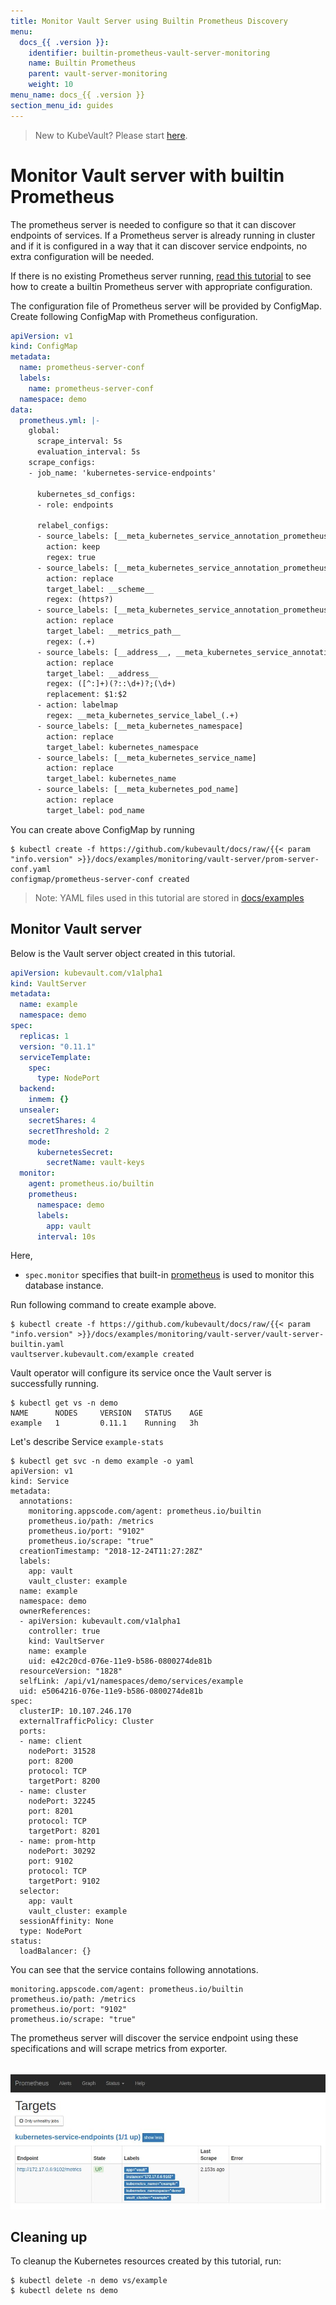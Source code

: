 ```yaml
---
title: Monitor Vault Server using Builtin Prometheus Discovery
menu:
  docs_{{ .version }}:
    identifier: builtin-prometheus-vault-server-monitoring
    name: Builtin Prometheus
    parent: vault-server-monitoring
    weight: 10
menu_name: docs_{{ .version }}
section_menu_id: guides
---
```


> New to KubeVault? Please start [here](/docs/concepts/README.md).

# Monitor Vault server with builtin Prometheus

The prometheus server is needed to configure so that it can discover endpoints of services. If a Prometheus server is already running in cluster and if it is configured in a way that it can discover service endpoints, no extra configuration will be needed.

If there is no existing Prometheus server running, [read this tutorial](https://github.com/appscode/third-party-tools/tree/master/monitoring/prometheus/builtin/README.md) to see how to create a builtin Prometheus server with appropriate configuration.

The configuration file of Prometheus server will be provided by ConfigMap. Create following ConfigMap with Prometheus configuration.

```yaml
apiVersion: v1
kind: ConfigMap
metadata:
  name: prometheus-server-conf
  labels:
    name: prometheus-server-conf
  namespace: demo
data:
  prometheus.yml: |-
    global:
      scrape_interval: 5s
      evaluation_interval: 5s
    scrape_configs:
    - job_name: 'kubernetes-service-endpoints'

      kubernetes_sd_configs:
      - role: endpoints

      relabel_configs:
      - source_labels: [__meta_kubernetes_service_annotation_prometheus_io_scrape]
        action: keep
        regex: true
      - source_labels: [__meta_kubernetes_service_annotation_prometheus_io_scheme]
        action: replace
        target_label: __scheme__
        regex: (https?)
      - source_labels: [__meta_kubernetes_service_annotation_prometheus_io_path]
        action: replace
        target_label: __metrics_path__
        regex: (.+)
      - source_labels: [__address__, __meta_kubernetes_service_annotation_prometheus_io_port]
        action: replace
        target_label: __address__
        regex: ([^:]+)(?::\d+)?;(\d+)
        replacement: $1:$2
      - action: labelmap
        regex: __meta_kubernetes_service_label_(.+)
      - source_labels: [__meta_kubernetes_namespace]
        action: replace
        target_label: kubernetes_namespace
      - source_labels: [__meta_kubernetes_service_name]
        action: replace
        target_label: kubernetes_name
      - source_labels: [__meta_kubernetes_pod_name]
        action: replace
        target_label: pod_name
```

You can create above ConfigMap by running

```console
$ kubectl create -f https://github.com/kubevault/docs/raw/{{< param "info.version" >}}/docs/examples/monitoring/vault-server/prom-server-conf.yaml
configmap/prometheus-server-conf created
```

> Note: YAML files used in this tutorial are stored in [docs/examples](/docs/examples)

## Monitor Vault server

Below is the Vault server object created in this tutorial.

```yaml
apiVersion: kubevault.com/v1alpha1
kind: VaultServer
metadata:
  name: example
  namespace: demo
spec:
  replicas: 1
  version: "0.11.1"
  serviceTemplate:
    spec:
      type: NodePort
  backend:
    inmem: {}
  unsealer:
    secretShares: 4
    secretThreshold: 2
    mode:
      kubernetesSecret:
        secretName: vault-keys
  monitor:
    agent: prometheus.io/builtin
    prometheus:
      namespace: demo
      labels:
        app: vault
      interval: 10s

```

Here,

- `spec.monitor` specifies that built-in [prometheus](https://github.com/prometheus/prometheus) is used to monitor this database instance.

Run following command to create example above.

```console
$ kubectl create -f https://github.com/kubevault/docs/raw/{{< param "info.version" >}}/docs/examples/monitoring/vault-server/vault-server-builtin.yaml
vaultserver.kubevault.com/example created
```

Vault operator will configure its service once the Vault server is successfully running.

```console
$ kubectl get vs -n demo
NAME      NODES     VERSION   STATUS    AGE
example   1         0.11.1    Running   3h
```

Let's describe Service `example-stats`

```console
$ kubectl get svc -n demo example -o yaml
apiVersion: v1
kind: Service
metadata:
  annotations:
    monitoring.appscode.com/agent: prometheus.io/builtin
    prometheus.io/path: /metrics
    prometheus.io/port: "9102"
    prometheus.io/scrape: "true"
  creationTimestamp: "2018-12-24T11:27:28Z"
  labels:
    app: vault
    vault_cluster: example
  name: example
  namespace: demo
  ownerReferences:
  - apiVersion: kubevault.com/v1alpha1
    controller: true
    kind: VaultServer
    name: example
    uid: e42c20cd-076e-11e9-b586-0800274de81b
  resourceVersion: "1828"
  selfLink: /api/v1/namespaces/demo/services/example
  uid: e5064216-076e-11e9-b586-0800274de81b
spec:
  clusterIP: 10.107.246.170
  externalTrafficPolicy: Cluster
  ports:
  - name: client
    nodePort: 31528
    port: 8200
    protocol: TCP
    targetPort: 8200
  - name: cluster
    nodePort: 32245
    port: 8201
    protocol: TCP
    targetPort: 8201
  - name: prom-http
    nodePort: 30292
    port: 9102
    protocol: TCP
    targetPort: 9102
  selector:
    app: vault
    vault_cluster: example
  sessionAffinity: None
  type: NodePort
status:
  loadBalancer: {}

```

You can see that the service contains following annotations.

```console
monitoring.appscode.com/agent: prometheus.io/builtin
prometheus.io/path: /metrics
prometheus.io/port: "9102"
prometheus.io/scrape: "true"
```

The prometheus server will discover the service endpoint using these specifications and will scrape metrics from exporter.

<p align="center">
  <kbd>
    <img alt="builtin-prom-vault"  src="/docs/images/monitoring/builtin-prom-vault.jpg">
  </kbd>
</p>

## Cleaning up

To cleanup the Kubernetes resources created by this tutorial, run:

```console
$ kubectl delete -n demo vs/example
$ kubectl delete ns demo
```

